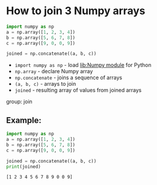 # How to join 3 Numpy arrays

```python
import numpy as np
a = np.array([1, 2, 3, 4])
b = np.array([5, 6, 7, 8])
c = np.array([9, 0, 0, 9])

joined = np.concatenate((a, b, c))
```

- `import numpy as np` - load [lib:Numpy module](/python-numpy/how-to-install-python-numpy-lib) for Python
- `np.array` - declare Numpy array
- `np.concatenate` - joins a sequence of arrays
- `(a, b, c)` - arrays to join
- `joined` - resulting array of values from joined arrays

group: join

## Example: 
```python
import numpy as np
a = np.array([1, 2, 3, 4])
b = np.array([5, 6, 7, 8])
c = np.array([9, 0, 0, 9])

joined = np.concatenate((a, b, c))
print(joined)
```
```
[1 2 3 4 5 6 7 8 9 0 0 9]

```

